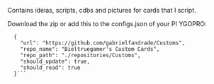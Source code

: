 Contains ideias, scripts, cdbs and pictures for cards that I script.

Download the zip or add this to the configs.json of your PI YGOPRO:
```
  {
    "url": "https://github.com/gabrielfandrade/Customs",
    "repo_name": "Bieltruegamer's Custom Cards",
    "repo_path": "./repositories/Customs",
    "should_update": true,
    "should_read": true
  }```

